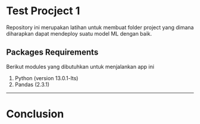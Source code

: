 # Test Procject 1

Repository ini merupakan latihan untuk membuat folder project yang dimana diharapkan dapat mendeploy suatu model ML dengan baik.

## Packages Requirements
Berikut modules yang dibutuhkan untuk menjalankan app ini
1. Python (version 13.0.1-lts)
2. Pandas (2.3.1)

<hr>

# Conclusion